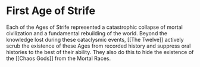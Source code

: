 # First Age of Strife
Each of the Ages of Strife represented a catastrophic collapse of mortal civilization and a fundamental rebuilding of the world. Beyond the knowledge lost during these cataclysmic events, [[The Twelve]] actively scrub the existence of these Ages from recorded history and suppress oral histories to the best of their ability. They also do this to hide the existence of the [[Chaos Gods]] from the Mortal Races. 